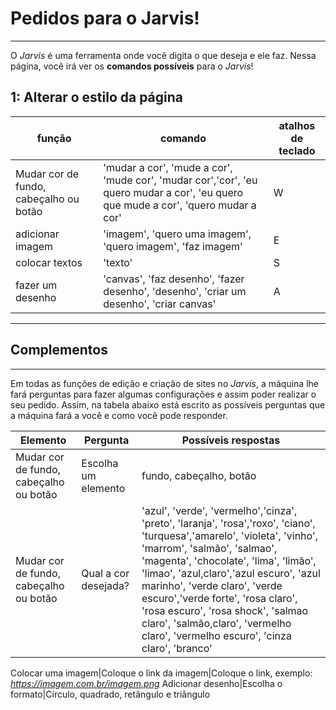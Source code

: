 # Pedidos para o Jarvis!
---
O *Jarvis* é uma ferramenta onde você digita o que deseja e ele faz. Nessa página, você irá ver os **comandos possíveis** para o *Jarvis*!

## 1: Alterar o estilo da página
função|comando|atalhos de teclado
---|---|---
Mudar cor de fundo, cabeçalho ou botão|'mudar a cor', 'mude a cor', 'mude cor', 'mudar cor','cor', 'eu quero mudar a cor', 'eu quero que mude a cor', 'quero mudar a cor'|W
adicionar imagem|'imagem', 'quero uma imagem', 'quero imagem', 'faz imagem'|E
colocar textos|'texto'|S
fazer um desenho|'canvas', 'faz desenho', 'fazer desenho', 'desenho', 'criar um desenho', 'criar canvas'|A

---

## Complementos
---
Em todas as funções de edição e criação de sites no _Jarvis_, a máquina lhe fará perguntas para fazer algumas configurações e assim poder realizar o seu pedido. Assim, na tabela abaixo está escrito as possíveis perguntas que a máquina fará a você e como você pode responder.

Elemento|Pergunta|Possíveis respostas
---|---|---
Mudar cor de fundo, cabeçalho ou botão|Escolha um elemento|fundo, cabeçalho, botão
Mudar cor de fundo, cabeçalho ou botão|Qual a cor desejada?|'azul', 'verde', 'vermelho','cinza', 'preto', 'laranja', 'rosa','roxo', 'ciano', 'turquesa','amarelo', 'violeta', 'vinho', 'marrom', 'salmão', 'salmao', 'magenta', 'chocolate', 'lima', 'limão', 'limao', 'azul,claro','azul escuro', 'azul marinho', 'verde claro', 'verde escuro','verde forte', 'rosa claro', 'rosa escuro', 'rosa shock', 'salmao claro', 'salmão,claro', 'vermelho claro', 'vermelho escuro', 'cinza claro', 'branco'

Colocar uma imagem|Coloque o link da imagem|Coloque o link, exemplo: _https://imagem.com.br/imagem.png_
Adicionar desenho|Escolha o formato|Círculo, quadrado, retângulo e triãngulo